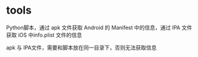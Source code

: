 # tools
Python脚本，通过 apk 文件获取 Android 的 Manifest 中的信息，通过 IPA 文件获取 iOS 中info.plist 文件的信息

apk 与 IPA文件，需要和脚本放在同一目录下，否则无法获取信息
